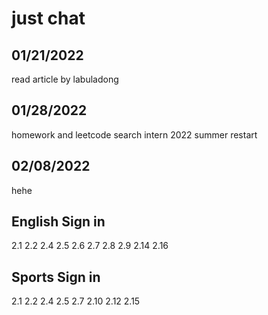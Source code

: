 # just chat
## 01/21/2022
read article by labuladong
## 01/28/2022
homework and leetcode
search intern 2022 summer
restart
## 02/08/2022
hehe
## English Sign in
2.1 2.2 2.4 2.5 2.6 2.7 2.8 2.9 2.14 2.16

## Sports Sign in
2.1 2.2 2.4 2.5 2.7 2.10 2.12 2.15

## 
